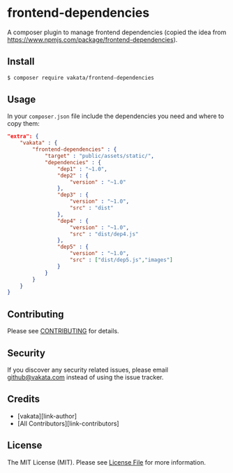 # frontend-dependencies

A composer plugin to manage frontend dependencies (copied the idea from https://www.npmjs.com/package/frontend-dependencies).

## Install

``` bash
$ composer require vakata/frontend-dependencies
```

## Usage

In your ```composer.json``` file include the dependencies you need and where to copy them:

``` json
"extra": {
    "vakata" : {
        "frontend-dependencies" : {
            "target" : "public/assets/static/",
            "dependencies" : {
                "dep1" : "~1.0",
                "dep2" : {
                    "version" : "~1.0"
                },
                "dep3" : {
                    "version" : "~1.0",
                    "src" : "dist"
                },
                "dep4" : {
                    "version" : "~1.0",
                    "src" : "dist/dep4.js"
                },
                "dep5" : {
                    "version" : "~1.0",
                    "src" : ["dist/dep5.js","images"]
                }
            }
        }
    }
}
```

## Contributing

Please see [CONTRIBUTING](CONTRIBUTING.md) for details.

## Security

If you discover any security related issues, please email github@vakata.com instead of using the issue tracker.

## Credits

- [vakata][link-author]
- [All Contributors][link-contributors]

## License

The MIT License (MIT). Please see [License File](LICENSE.md) for more information.

